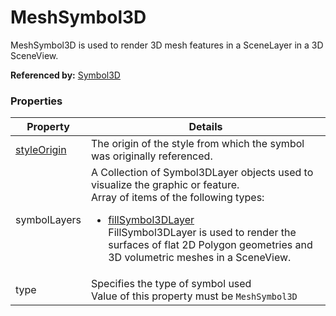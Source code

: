 # MeshSymbol3D

MeshSymbol3D is used to render 3D mesh features in a SceneLayer in a 3D SceneView.

**Referenced by:** [Symbol3D](symbol3D.md)

### Properties

| Property | Details
| --- | ---
| [styleOrigin](styleOrigin.md) | The origin of the style from which the symbol was originally referenced.
| symbolLayers | A Collection of Symbol3DLayer objects used to visualize the graphic or feature.<br>Array of items of the following types: <ul><li>[fillSymbol3DLayer](fillSymbol3DLayer.md)<br>FillSymbol3DLayer is used to render the surfaces of flat 2D Polygon geometries and 3D volumetric meshes in a SceneView.</li></ul>
| type | Specifies the type of symbol used<br>Value of this property must be `MeshSymbol3D`



